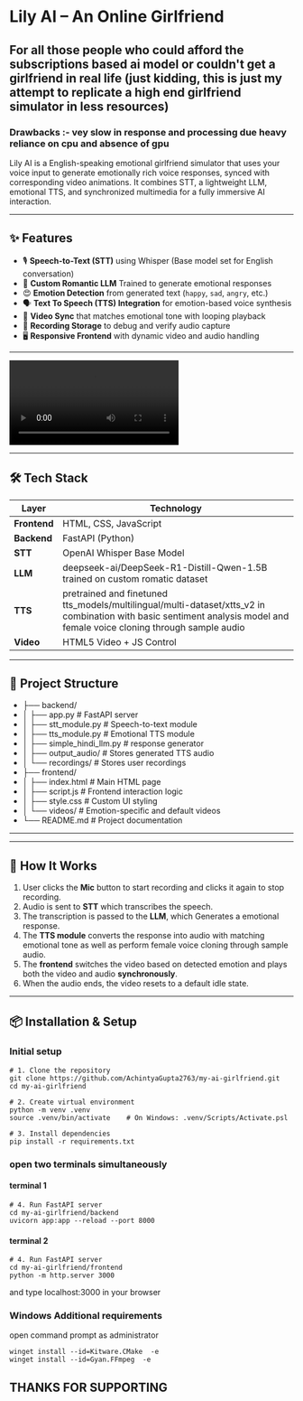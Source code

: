 # Lily AI – An Online Girlfriend

## For all those people who could afford the subscriptions based ai model or couldn't get a girlfriend in real life (just kidding, this is just my attempt to replicate a high end girlfriend simulator in less resources)

### Drawbacks :- vey slow in response and processing due heavy reliance on cpu and absence of gpu

Lily AI is a English-speaking emotional girlfriend simulator that uses your voice input to generate emotionally rich voice responses, synced with corresponding video animations. It combines STT, a lightweight LLM, emotional TTS, and synchronized multimedia for a fully immersive AI interaction.

---

## ✨ Features

- 🎙️ **Speech-to-Text (STT)** using Whisper (Base model set for English conversation)
- 🧠 **Custom Romantic LLM** Trained to generate emotional responses
- 😍 **Emotion Detection** from generated text (`happy`, `sad`, `angry`, etc.)
- 🗣️ **Text To Speech (TTS) Integration** for emotion-based voice synthesis
- 🎥 **Video Sync** that matches emotional tone with looping playback
- 📁 **Recording Storage** to debug and verify audio capture
- 🖥️ **Responsive Frontend** with dynamic video and audio handling

---

![working_sample](https://raw.githubusercontent.com/AchintyaGupta2763/my-ai-girlfriend/blob/main/LilyAI%20low.mp4)


---
## 🛠️ Tech Stack

| Layer       | Technology                  |
|-------------|------------------------------|
| **Frontend**| HTML, CSS, JavaScript         |
| **Backend** | FastAPI (Python)              |
| **STT**     | OpenAI Whisper Base Model     |
| **LLM**     | deepseek-ai/DeepSeek-R1-Distill-Qwen-1.5B trained on custom romatic dataset |
| **TTS**     | pretrained and finetuned tts_models/multilingual/multi-dataset/xtts_v2 in combination with basic sentiment analysis model and female voice cloning through sample audio|
| **Video**   | HTML5 Video + JS Control      |

---

## 📁 Project Structure

- ├── backend/
- │ ├── app.py # FastAPI server
- │ ├── stt_module.py # Speech-to-text module
- │ ├── tts_module.py # Emotional TTS module
- │ ├── simple_hindi_llm.py # response generator
- │ ├── output_audio/ # Stores generated TTS audio
- │ └── recordings/ # Stores user recordings
- ├── frontend/
- │ ├── index.html # Main HTML page
- │ ├── script.js # Frontend interaction logic
- │ ├── style.css # Custom UI styling
- │ └── videos/ # Emotion-specific and default videos
- └── README.md # Project documentation

---


---

## 🚀 How It Works

1. User clicks the **Mic** button to start recording and clicks it again to stop recording.
2. Audio is sent to **STT** which transcribes the speech.
3. The transcription is passed to the **LLM**, which Generates a emotional response.
4. The **TTS module** converts the response into audio with matching emotional tone as well as perform female voice cloning through sample audio.
5. The **frontend** switches the video based on detected emotion and plays both the video and audio **synchronously**.
6. When the audio ends, the video resets to a default idle state.

---

## 📦 Installation & Setup

### Initial setup
```
# 1. Clone the repository
git clone https://github.com/AchintyaGupta2763/my-ai-girlfriend.git
cd my-ai-girlfriend

# 2. Create virtual environment
python -m venv .venv
source .venv/bin/activate    # On Windows: .venv/Scripts/Activate.psl

# 3. Install dependencies
pip install -r requirements.txt
```

### open two terminals simultaneously

#### terminal 1
```
# 4. Run FastAPI server
cd my-ai-girlfriend/backend
uvicorn app:app --reload --port 8000
```

#### terminal 2
```
# 4. Run FastAPI server
cd my-ai-girlfriend/frontend
python -m http.server 3000
```
and type localhost:3000 in your browser

### Windows Additional requirements

open command prompt as administrator

```
winget install --id=Kitware.CMake  -e
winget install --id=Gyan.FFmpeg  -e
```

## THANKS FOR SUPPORTING

